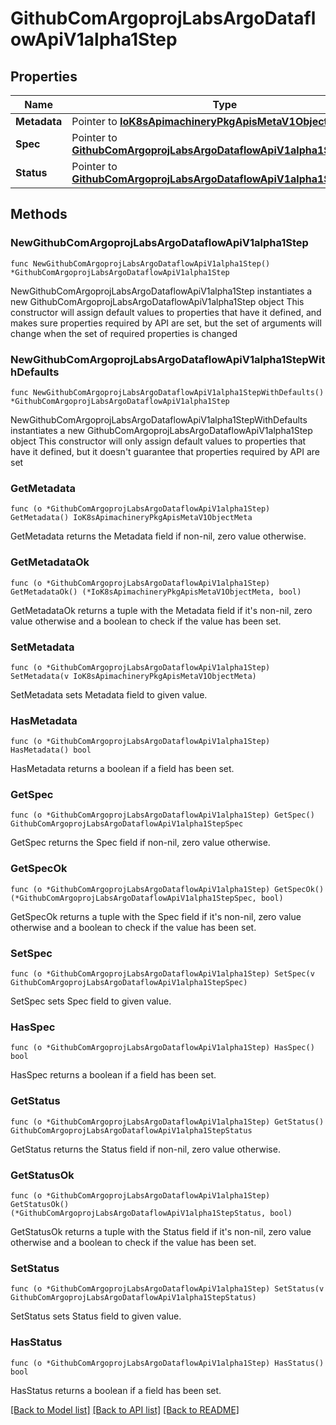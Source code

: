 # GithubComArgoprojLabsArgoDataflowApiV1alpha1Step

## Properties

Name | Type | Description | Notes
------------ | ------------- | ------------- | -------------
**Metadata** | Pointer to [**IoK8sApimachineryPkgApisMetaV1ObjectMeta**](IoK8sApimachineryPkgApisMetaV1ObjectMeta.md) |  | [optional] 
**Spec** | Pointer to [**GithubComArgoprojLabsArgoDataflowApiV1alpha1StepSpec**](GithubComArgoprojLabsArgoDataflowApiV1alpha1StepSpec.md) |  | [optional] 
**Status** | Pointer to [**GithubComArgoprojLabsArgoDataflowApiV1alpha1StepStatus**](GithubComArgoprojLabsArgoDataflowApiV1alpha1StepStatus.md) |  | [optional] 

## Methods

### NewGithubComArgoprojLabsArgoDataflowApiV1alpha1Step

`func NewGithubComArgoprojLabsArgoDataflowApiV1alpha1Step() *GithubComArgoprojLabsArgoDataflowApiV1alpha1Step`

NewGithubComArgoprojLabsArgoDataflowApiV1alpha1Step instantiates a new GithubComArgoprojLabsArgoDataflowApiV1alpha1Step object
This constructor will assign default values to properties that have it defined,
and makes sure properties required by API are set, but the set of arguments
will change when the set of required properties is changed

### NewGithubComArgoprojLabsArgoDataflowApiV1alpha1StepWithDefaults

`func NewGithubComArgoprojLabsArgoDataflowApiV1alpha1StepWithDefaults() *GithubComArgoprojLabsArgoDataflowApiV1alpha1Step`

NewGithubComArgoprojLabsArgoDataflowApiV1alpha1StepWithDefaults instantiates a new GithubComArgoprojLabsArgoDataflowApiV1alpha1Step object
This constructor will only assign default values to properties that have it defined,
but it doesn't guarantee that properties required by API are set

### GetMetadata

`func (o *GithubComArgoprojLabsArgoDataflowApiV1alpha1Step) GetMetadata() IoK8sApimachineryPkgApisMetaV1ObjectMeta`

GetMetadata returns the Metadata field if non-nil, zero value otherwise.

### GetMetadataOk

`func (o *GithubComArgoprojLabsArgoDataflowApiV1alpha1Step) GetMetadataOk() (*IoK8sApimachineryPkgApisMetaV1ObjectMeta, bool)`

GetMetadataOk returns a tuple with the Metadata field if it's non-nil, zero value otherwise
and a boolean to check if the value has been set.

### SetMetadata

`func (o *GithubComArgoprojLabsArgoDataflowApiV1alpha1Step) SetMetadata(v IoK8sApimachineryPkgApisMetaV1ObjectMeta)`

SetMetadata sets Metadata field to given value.

### HasMetadata

`func (o *GithubComArgoprojLabsArgoDataflowApiV1alpha1Step) HasMetadata() bool`

HasMetadata returns a boolean if a field has been set.

### GetSpec

`func (o *GithubComArgoprojLabsArgoDataflowApiV1alpha1Step) GetSpec() GithubComArgoprojLabsArgoDataflowApiV1alpha1StepSpec`

GetSpec returns the Spec field if non-nil, zero value otherwise.

### GetSpecOk

`func (o *GithubComArgoprojLabsArgoDataflowApiV1alpha1Step) GetSpecOk() (*GithubComArgoprojLabsArgoDataflowApiV1alpha1StepSpec, bool)`

GetSpecOk returns a tuple with the Spec field if it's non-nil, zero value otherwise
and a boolean to check if the value has been set.

### SetSpec

`func (o *GithubComArgoprojLabsArgoDataflowApiV1alpha1Step) SetSpec(v GithubComArgoprojLabsArgoDataflowApiV1alpha1StepSpec)`

SetSpec sets Spec field to given value.

### HasSpec

`func (o *GithubComArgoprojLabsArgoDataflowApiV1alpha1Step) HasSpec() bool`

HasSpec returns a boolean if a field has been set.

### GetStatus

`func (o *GithubComArgoprojLabsArgoDataflowApiV1alpha1Step) GetStatus() GithubComArgoprojLabsArgoDataflowApiV1alpha1StepStatus`

GetStatus returns the Status field if non-nil, zero value otherwise.

### GetStatusOk

`func (o *GithubComArgoprojLabsArgoDataflowApiV1alpha1Step) GetStatusOk() (*GithubComArgoprojLabsArgoDataflowApiV1alpha1StepStatus, bool)`

GetStatusOk returns a tuple with the Status field if it's non-nil, zero value otherwise
and a boolean to check if the value has been set.

### SetStatus

`func (o *GithubComArgoprojLabsArgoDataflowApiV1alpha1Step) SetStatus(v GithubComArgoprojLabsArgoDataflowApiV1alpha1StepStatus)`

SetStatus sets Status field to given value.

### HasStatus

`func (o *GithubComArgoprojLabsArgoDataflowApiV1alpha1Step) HasStatus() bool`

HasStatus returns a boolean if a field has been set.


[[Back to Model list]](../README.md#documentation-for-models) [[Back to API list]](../README.md#documentation-for-api-endpoints) [[Back to README]](../README.md)


